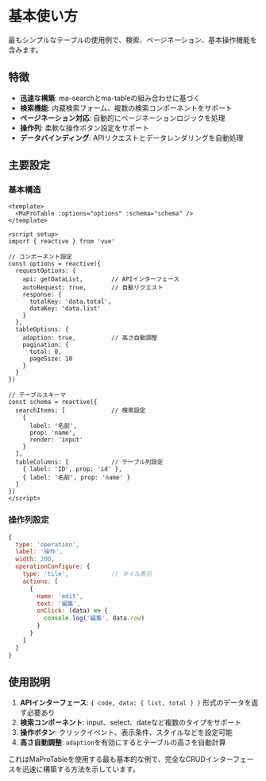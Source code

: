 # 基本使い方

最もシンプルなテーブルの使用例で、検索、ページネーション、基本操作機能を含みます。

<DemoPreview dir="demos/ma-pro-table-examples/basic" />

## 特徴

- **迅速な構築**: ma-searchとma-tableの組み合わせに基づく
- **検索機能**: 内蔵検索フォーム、複数の検索コンポーネントをサポート
- **ページネーション対応**: 自動的にページネーションロジックを処理
- **操作列**: 柔軟な操作ボタン設定をサポート
- **データバインディング**: APIリクエストとデータレンダリングを自動処理

## 主要設定

### 基本構造
```vue
<template>
  <MaProTable :options="options" :schema="schema" />
</template>

<script setup>
import { reactive } from 'vue'

// コンポーネント設定
const options = reactive({
  requestOptions: {
    api: getDataList,        // APIインターフェース
    autoRequest: true,       // 自動リクエスト
    response: {
      totalKey: 'data.total',
      dataKey: 'data.list'
    }
  },
  tableOptions: {
    adaption: true,          // 高さ自動調整
    pagination: {
      total: 0,
      pageSize: 10
    }
  }
})

// テーブルスキーマ
const schema = reactive({
  searchItems: [             // 検索設定
    {
      label: '名前',
      prop: 'name',
      render: 'input'
    }
  ],
  tableColumns: [            // テーブル列設定
    { label: 'ID', prop: 'id' },
    { label: '名前', prop: 'name' }
  ]
})
</script>
```

### 操作列設定
```javascript
{
  type: 'operation',
  label: '操作',
  width: 200,
  operationConfigure: {
    type: 'tile',            // タイル表示
    actions: [
      {
        name: 'edit',
        text: '編集',
        onClick: (data) => {
          console.log('編集', data.row)
        }
      }
    ]
  }
}
```

## 使用説明

1. **APIインターフェース**: `{ code, data: { list, total } }` 形式のデータを返す必要あり
2. **検索コンポーネント**: input、select、dateなど複数のタイプをサポート
3. **操作ボタン**: クリックイベント、表示条件、スタイルなどを設定可能
4. **高さ自動調整**: `adaption`を有効にするとテーブルの高さを自動計算

これはMaProTableを使用する最も基本的な例で、完全なCRUDインターフェースを迅速に構築する方法を示しています。